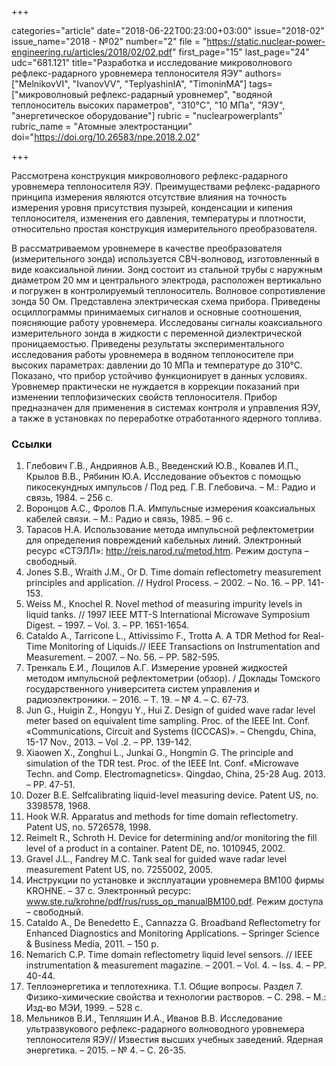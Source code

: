 +++

categories="article"
date="2018-06-22T00:23:00+03:00"
issue="2018-02"
issue_name="2018 - №02"
number="2"
file = "https://static.nuclear-power-engineering.ru/articles/2018/02/02.pdf"
first_page="15"
last_page="24"
udc="681.121"
title="Разработка и исследование микроволнового рефлекс-радарного уровнемера теплоносителя ЯЭУ"
authors=["MelnikovVI", "IvanovVV", "TeplyashinIA", "TimoninMA"]
tags=["микроволновый рефлекс-радарный уровнемер", "водяной теплоноситель высоких параметров", "310°C", "10 МПа", "ЯЭУ", "энергетическое оборудование"]
rubric = "nuclearpowerplants"
rubric_name = "Атомные электростанции"
doi="https://doi.org/10.26583/npe.2018.2.02"

+++

Рассмотрена конструкция микроволнового рефлекс-радарного уровнемера теплоносителя ЯЭУ. Преимуществами рефлекс-радарного принципа измерения являются отсутствие влияния на точность измерения уровня присутствия пузырей, конденсации и кипения теплоносителя, изменения его давления, температуры и плотности, относительно простая конструкция измерительного преобразователя.

В рассматриваемом уровнемере в качестве преобразователя (измерительного зонда) используется СВЧ-волновод, изготовленный в виде коаксиальной линии. Зонд состоит из стальной трубы с наружным диаметром 20 мм и центрального электрода, расположен вертикально и погружен в контролируемый теплоноситель. Волновое сопротивление зонда 50 Ом. Представлена электрическая схема прибора. Приведены осциллограммы принимаемых сигналов и основные соотношения, поясняющие работу уровнемера. Исследованы сигналы коаксиального измерительного зонда в жидкости с переменной диэлектрической проницаемостью. Приведены результаты экспериментального исследования работы уровнемера в водяном теплоносителе при высоких параметрах: давлении до 10 МПа и температуре до 310°C. Показано, что прибор устойчиво функционирует в данных условиях. Уровнемер практически не нуждается в коррекции показаний при изменении теплофизических свойств теплоносителя. Прибор предназначен для применения в системах контроля и управления ЯЭУ, а также в установках по переработке отработанного ядерного топлива.

### Ссылки

1. Глебович Г.В., Андриянов А.В., Введенский Ю.В., Ковалев И.П., Крылов В.В., Рябинин Ю.А. Исследование объектов с помощью пикосекундных импульсов / Под ред. Г.В. Глебовича. – М.: Радио и связь, 1984. – 256 с.
2. Воронцов A.C., Фролов П.А. Импульсные измерения коаксиальных кабелей связи. – М.: Радио и связь, 1985. – 96 с.
3. Тарасов Н.А. Использование метода импульсной рефлектометрии для определения повреждений кабельных линий. Электронный ресурс «СТЭЛЛ»: http://reis.narod.ru/metod.htm. Режим доступа – свободный.
4. Jones S.B., Wraith J.M., Or D. Time domain reflectometry measurement principles and application. // Hydrol Process. – 2002. – No. 16. – PP. 141-153.
5. Weiss M., Knochel R. Novel method of measuring impurity levels in liquid tanks. // 1997 IEEE MTT-S International Microwave Symposium Digest. – 1997. – Vol. 3. – PР. 1651-1654.
6. Cataldo A., Tarricone L., Attivissimo F., Trotta A. A TDR Method for Real-Time Monitoring of Liquids.// IEEE Transactions on Instrumentation and Measurement. – 2007. – No. 56. – PP. 582-595.
7. Тренкаль Е.И., Лощилов А.Г. Измерение уровней жидкостей методом импульсной рефлектометрии (обзор). / Доклады Томского государственного университета систем управления и радиоэлектроники. – 2016. – Т. 19. – № 4. – С. 67-73.
8. Jun G., Huigin Z., Hongyu Y., Hui Z. Design of guided wave radar level meter based on equivalent time sampling. Proc. of the IEEE Int. Conf. «Communications, Circuit and Systems (ICCCAS)». – Chengdu, China, 15-17 Nov., 2013. – Vol .2. – PP. 139-142.
9. Xiaowen X., Zonghui L., Junkai G., Hongmin G. The principle and simulation of the TDR test. Proc. of the IEEE Int. Conf. «Microwave Techn. and Comp. Electromagnetics». Qingdao, China, 25-28 Aug. 2013. – PP. 47-51.
10. Dozer B.E. Selfcalibrating liquid-level measuring device. Patent US, no. 3398578, 1968.
11. Hook W.R. Apparatus and methods for time domain reflectometry. Patent US, no. 5726578, 1998.
12. Reimelt R., Schroth H. Device for determining and/or monitoring the fill level of a product in a container. Patent DE, no. 1010945, 2002.
13. Gravel J.L., Fandrey M.C. Tank seal for guided wave radar level measurement Patent US, no. 7255002, 2005.
14. Инструкции по установке и эксплуатации уровнемера BM100 фирмы KROHNE. – 37 с. Электронный ресурс: www.ste.ru/krohne/pdf/rus/russ_op_manualBM100.pdf. Режим доступа – свободный.
15. Cataldo A., De Benedetto E., Cannazza G. Broadband Reflectometry for Enhanced Diagnostics and Monitoring Applications. – Springer Science & Business Media, 2011. – 150 p.
16. Nemarich C.P. Time domain reflectometry liquid level sensors. // IEEE instrumentation & measurement magazine. – 2001. – Vol. 4. – Iss. 4. – PP. 40-44.
17. Теплоэнергетика и теплотехника. Т.1. Общие вопросы. Раздел 7. Физико-химические свойства и технологии растворов. – С. 298. – М.: Изд-во МЭИ, 1999. – 528 с.
18. Мельников В.И., Тепляшин И.А., Иванов В.В. Исследование ультразвукового рефлекс-радарного волноводного уровнемера теплоносителя ЯЭУ// Известия высших учебных заведений. Ядерная энергетика. – 2015. – № 4. – С. 26-35.